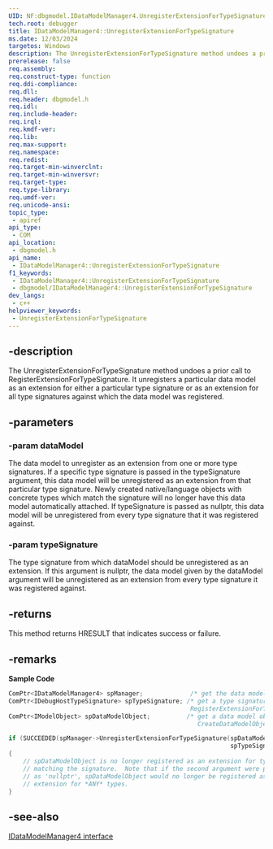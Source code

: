 ```yaml
---
UID: NF:dbgmodel.IDataModelManager4.UnregisterExtensionForTypeSignature
tech.root: debugger
title: IDataModelManager4::UnregisterExtensionForTypeSignature
ms.date: 12/03/2024
targetos: Windows
description: The UnregisterExtensionForTypeSignature method undoes a prior call to the RegisterExtensionForTypeSignature method.
prerelease: false
req.assembly: 
req.construct-type: function
req.ddi-compliance: 
req.dll: 
req.header: dbgmodel.h
req.idl: 
req.include-header: 
req.irql: 
req.kmdf-ver: 
req.lib: 
req.max-support: 
req.namespace: 
req.redist: 
req.target-min-winverclnt: 
req.target-min-winversvr: 
req.target-type: 
req.type-library: 
req.umdf-ver: 
req.unicode-ansi: 
topic_type:
 - apiref
api_type:
 - COM
api_location:
 - dbgmodel.h
api_name:
 - IDataModelManager4::UnregisterExtensionForTypeSignature
f1_keywords:
 - IDataModelManager4::UnregisterExtensionForTypeSignature
 - dbgmodel/IDataModelManager4::UnregisterExtensionForTypeSignature
dev_langs:
 - c++
helpviewer_keywords:
 - UnregisterExtensionForTypeSignature
---
```


## -description

The UnregisterExtensionForTypeSignature method undoes a prior call to RegisterExtensionForTypeSignature. It unregisters a particular data model as an extension for either a particular type signature or as an extension for all type signatures against which the data model was registered.

## -parameters

### -param dataModel

The data model to unregister as an extension from one or more type signatures. If a specific type signature is passed in the typeSignature argument, this data model will be unregistered as an extension from that particular type signature. Newly created native/language objects with concrete types which match the signature will no longer have this data model automatically attached. If typeSignature is passed as nullptr, this data model will be unregistered from every type signature that it was registered against.

### -param typeSignature

The type signature from which dataModel should be unregistered as an extension. If this argument is nullptr, the data model given by the dataModel argument will be unregistered as an extension from every type signature it was registered against.

## -returns

This method returns HRESULT that indicates success or failure.

## -remarks

**Sample Code**

```cpp
ComPtr<IDataModelManager4> spManager;             /* get the data model manager */
ComPtr<IDebugHostTypeSignature> spTypeSignature; /* get a type signature (see 
                                                  RegisterExtensionForTypeSignature) */
ComPtr<IModelObject> spDataModelObject;          /* get a data model object (see
                                                    CreateDataModelObject) */

if (SUCCEEDED(spManager->UnregisterExtensionForTypeSignature(spDataModelObject.Get(),
                                                             spTypeSignature.Get())))
{
    // spDataModelObject is no longer registered as an extension for types 
    // matching the signature.  Note that if the second argument were passed
    // as 'nullptr', spDataModelObject would no longer be registered as an
    // extension for *ANY* types.
}
```

## -see-also

[IDataModelManager4 interface](nn-dbgmodel-idatamodelmanager4.md)